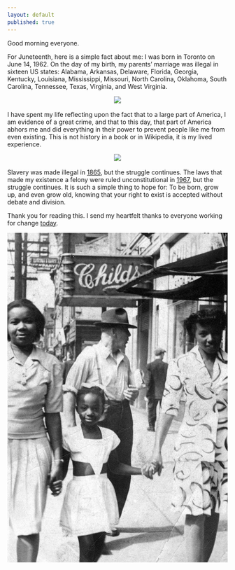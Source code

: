 ```yaml
---
layout: default
published: true
---
```


Good morning everyone.

For Juneteenth, here is a simple fact about me: I was born in Toronto on June 14, 1962. On the day of my birth, my parents’ marriage was illegal in sixteen US states: Alabama, Arkansas, Delaware, Florida, Georgia, Kentucky, Louisiana, Mississippi, Missouri, North Carolina, Oklahoma, South Carolina, Tennessee, Texas, Virginia, and West Virginia.

<center><img src="/assets/images/juneteenth/the-ring.jpeg"/></center>

I have spent my life reflecting upon the fact that to a large part of America, I am evidence of a great crime, and that to this day, that part of America abhors me and did everything in their power to prevent people like me from even existing. This is not history in a book or in Wikipedia, it is my lived experience.

<center><img src="/assets/images/juneteenth/reg-huron.jpeg"/></center>

Slavery was made illegal in [1865], but the struggle continues. The laws that made my existence a felony were ruled unconstitutional in [1967], but the struggle continues. It is such a simple thing to hope for: To be born, grow up, and even grow old, knowing that your right to exist is accepted without debate and division.

[1865]: https://en.wikipedia.org/wiki/Thirteenth_Amendment_to_the_United_States_Constitution
[1967]: https://en.wikipedia.org/wiki/Loving_v._Virginia

Thank you for reading this. I send my heartfelt thanks to everyone working for change [today][juneteenth].

[juneteenth]: https://en.wikipedia.org/wiki/Juneteenth

<center><img src="/assets/images/juneteenth/evy-gwen-lois.jpeg"/></center>